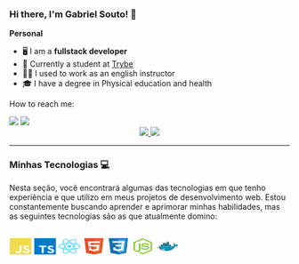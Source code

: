 ### Hi there, I'm Gabriel Souto! 👋

**Personal**
- 🖥️ I am a **fullstack developer**
- 📖 Currently a student at [Trybe](https://www.betrybe.com/)
- 👨‍🏫 I used to work as an english instructor
- 🎓 I have a  degree in Physical education and health

<div> 
  <p>How to reach me:</p>
  <a href = "mailto:soutogabriel04@gmail.com"><img src="https://img.shields.io/badge/-Gmail-%23333?style=for-the-badge&logo=gmail&logoColor=white" target="_blank"></a>
  <a href="https://www.linkedin.com/in/gabrielsouto-developer" target="_blank"><img src="https://img.shields.io/badge/-LinkedIn-%230077B5?style=for-the-badge&logo=linkedin&logoColor=white" target="_blank"></a> 
</div>

<div align="center">
  <a href="https://github.com/gabesouto">
    <img height="150em" src="https://github-readme-stats.vercel.app/api?username=gabesouto&show_icons=true&theme=dracula&include_all_commits=true&count_private=true" style="max-width: 50%;"/>
    <img height="150em" src="https://github-readme-stats.vercel.app/api/top-langs/?username=gabesouto&layout=compact&langs_count=7&theme=dracula" style="max-width: 50%;"/>
  </a>
</div>

    
---
### Minhas Tecnologias 💻

Nesta seção, você encontrará algumas das tecnologias em que tenho experiência e que utilizo em meus projetos de desenvolvimento web. Estou constantemente buscando aprender e aprimorar minhas habilidades, mas as seguintes tecnologias são as que atualmente domino:

<div style="display: inline_block"><br>
  <img align="center" alt="JavaScript" height="30" width="40" src="https://raw.githubusercontent.com/devicons/devicon/master/icons/javascript/javascript-plain.svg">
  <img align="center" alt="**TypeScript**" height="30" width="40" src="https://raw.githubusercontent.com/devicons/devicon/master/icons/typescript/typescript-plain.svg">
  <img align="center" alt="React" height="30" width="40" src="https://raw.githubusercontent.com/devicons/devicon/master/icons/react/react-original.svg">
  <img align="center" alt="HTML5" height="30" width="40" src="https://raw.githubusercontent.com/devicons/devicon/master/icons/html5/html5-original.svg">
  <img align="center" alt="CSS3" height="30" width="40" src="https://raw.githubusercontent.com/devicons/devicon/master/icons/css3/css3-original.svg">
  <img align="center" alt="Node.js" height="30" width="40" src="https://raw.githubusercontent.com/devicons/devicon/master/icons/nodejs/nodejs-original.svg">
  <img align="center" alt="Docker" height="30" width="40" src="https://raw.githubusercontent.com/devicons/devicon/master/icons/docker/docker-original.svg">
</div>


